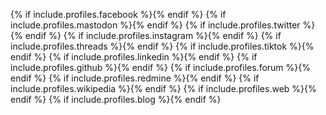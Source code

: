{% if include.profiles.facebook %}<a class="social-icon" target="_blank" rel="me noreferrer noopener" href="{{ include.profiles.facebook }}"><i class="ico--xxx bi bi-facebook"></i></a>{% endif %}
{% if include.profiles.mastodon %}<a class="social-icon" target="_blank" rel="me noreferrer noopener" href="{{ include.profiles.mastodon }}"><i class="ico--xxx bi bi-mastodon"></i></a>{% endif %}
{% if include.profiles.twitter %}<a class="social-icon" target="_blank" rel="me noreferrer noopener" href="{{ include.profiles.twitter }}"><i class="ico--xxx bi bi-twitter-x"></i></a>{% endif %}
{% if include.profiles.instagram %}<a class="social-icon" target="_blank" rel="me noreferrer noopener" href="{{ include.profiles.instagram }}"><i class="ico--instagram"></i></a>{% endif %}
{% if include.profiles.threads %}<a class="social-icon" target="_blank" rel="me noreferrer noopener" href="{{ include.profiles.threads }}"><i class="bi bi-threads"></i></a>{% endif %}
{% if include.profiles.tiktok %}<a class="social-icon" target="_blank" rel="me noreferrer noopener" href="{{ include.profiles.tiktok }}"><i class="ico--xxx bi bi-tiktok"></i></a>{% endif %}
{% if include.profiles.linkedin %}<a class="social-icon" target="_blank" rel="me noreferrer noopener" href="{{ include.profiles.linkedin }}"><i class="ico--linkedin"></i></a>{% endif %}
{% if include.profiles.github %}<a class="social-icon" target="_blank" rel="me noreferrer noopener" href="{{ include.profiles.github }}"><i class="ico--github"></i></a>{% endif %}
{% if include.profiles.forum %}<a class="social-icon" target="_blank" rel="me noreferrer noopener" href="{{ include.profiles.forum }}"><i class="ico--bubbles"></i></a>{% endif %}
{% if include.profiles.redmine %}<a class="social-icon" target="_blank" rel="me noreferrer noopener" href="{{ include.profiles.redmine }}"><i class="ico--tasks"></i></a>{% endif %}
{% if include.profiles.wikipedia %}<a class="social-icon" target="_blank" rel="me noreferrer noopener" href="{{ include.profiles.wikipedia }}"><i class="ico--wikipedia"></i></a>{% endif %}
{% if include.profiles.web %}<a class="social-icon" target="_blank" rel="me noreferrer noopener" href="{{ include.profiles.web }}"><i class="ico--globe"></i></a>{% endif %}
{% if include.profiles.blog %}<a class="social-icon" target="_blank" rel="me noreferrer noopener" href="{{ include.profiles.blog }}"><i class="ico--newspaper"></i></a>{% endif %}
